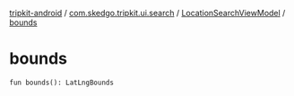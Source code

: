 [tripkit-android](../../index.md) / [com.skedgo.tripkit.ui.search](../index.md) / [LocationSearchViewModel](index.md) / [bounds](./bounds.md)

# bounds

`fun bounds(): LatLngBounds`